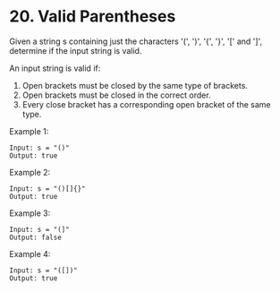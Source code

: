 # 20. Valid Parentheses

Given a string s containing just the characters '(', ')', '{', '}', '[' and ']', determine if the input string is valid.

An input string is valid if:

1. Open brackets must be closed by the same type of brackets.
2. Open brackets must be closed in the correct order.
3. Every close bracket has a corresponding open bracket of the same type.

Example 1:

```text
Input: s = "()"
Output: true
```

Example 2:

```text
Input: s = "()[]{}"
Output: true
```

Example 3:

```text
Input: s = "(]"
Output: false
```

Example 4:

```text
Input: s = "([])"
Output: true
```
